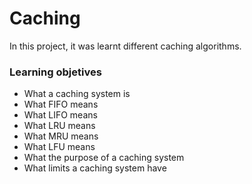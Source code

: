 # Caching
In this project, it was learnt different caching algorithms.

### Learning objetives 
 - What a caching system is
 - What FIFO means
 - What LIFO means
 - What LRU means
 - What MRU means
 - What LFU means
 - What the purpose of a caching system
 - What limits a caching system have


